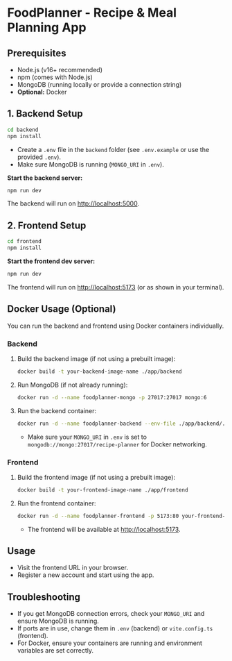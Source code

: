 # FoodPlanner - Recipe & Meal Planning App

## Prerequisites

- Node.js (v16+ recommended)
- npm (comes with Node.js)
- MongoDB (running locally or provide a connection string)
- **Optional:** Docker

## 1. Backend Setup

```bash
cd backend
npm install
```

- Create a `.env` file in the `backend` folder (see `.env.example` or use the provided `.env`).
- Make sure MongoDB is running (`MONGO_URI` in `.env`).

**Start the backend server:**

```bash
npm run dev
```

The backend will run on [http://localhost:5000](http://localhost:5000).

## 2. Frontend Setup

```bash
cd frontend
npm install
```

**Start the frontend dev server:**

```bash
npm run dev
```

The frontend will run on [http://localhost:5173](http://localhost:5173) (or as shown in your terminal).

## Docker Usage (Optional)

You can run the backend and frontend using Docker containers individually.

### Backend

1. Build the backend image (if not using a prebuilt image):

   ```bash
   docker build -t your-backend-image-name ./app/backend
   ```

2. Run MongoDB (if not already running):

   ```bash
   docker run -d --name foodplanner-mongo -p 27017:27017 mongo:6
   ```

3. Run the backend container:

   ```bash
   docker run -d --name foodplanner-backend --env-file ./app/backend/.env -p 5000:5000 --link foodplanner-mongo:mongo your-backend-image-name
   ```

   - Make sure your `MONGO_URI` in `.env` is set to `mongodb://mongo:27017/recipe-planner` for Docker networking.

### Frontend

1. Build the frontend image (if not using a prebuilt image):

   ```bash
   docker build -t your-frontend-image-name ./app/frontend
   ```

2. Run the frontend container:

   ```bash
   docker run -d --name foodplanner-frontend -p 5173:80 your-frontend-image-name
   ```

   - The frontend will be available at [http://localhost:5173](http://localhost:5173).

## Usage

- Visit the frontend URL in your browser.
- Register a new account and start using the app.

## Troubleshooting

- If you get MongoDB connection errors, check your `MONGO_URI` and ensure MongoDB is running.
- If ports are in use, change them in `.env` (backend) or `vite.config.ts` (frontend).
- For Docker, ensure your containers are running and environment variables are set correctly.
